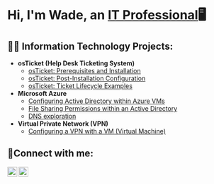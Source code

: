 <h1>Hi, I'm Wade, an <a href="[https://www.linkedin.com/in/wade-duffus/]">IT Professional</a>🖥️</h1>

<h2>👨‍💻 Information Technology Projects:</h2>

- <b>osTicket (Help Desk Ticketing System)</b>
  - [osTicket: Prerequisites and Installation](https://github.com/blewcheez/osticket-prereqs)
  - [osTicket: Post-Installation Configuration](https://github.com/blewcheez/post-install-config)
  - [osTicket: Ticket Lifecycle Examples](https://github.com/blewcheez/ticket-lifecycle)
- <b>Microsoft Azure</b>
  - [Configuring Active Directory within Azure VMs](https://github.com/blewcheez/configure-ad)
  - [File Sharing Permissions within an Active Directory](https://github.com/blewcheez/file-sharing-permissions)
  - [DNS exploration](https://github.com/blewcheez/exploring-dns)
- <b>Virtual Private Network (VPN)</b>
  - [Configuring a VPN with a VM (Virtual Machine)](https://github.com/blewcheez/vpn-config)

<h2>🤳Connect with me:</h2>


[<img align="left" alt="Josh | LinkedIn" width="22px" src="https://cdn.jsdelivr.net/npm/simple-icons@v3/icons/linkedin.svg" />][linkedin]
[<img align="left" alt="Josh | Instagram" width="22px" src="https://cdn.jsdelivr.net/npm/simple-icons@v3/icons/instagram.svg" />][instagram]

[instagram]: https://www.instagram.com/
[linkedin]: https://linkedin.com/in/
